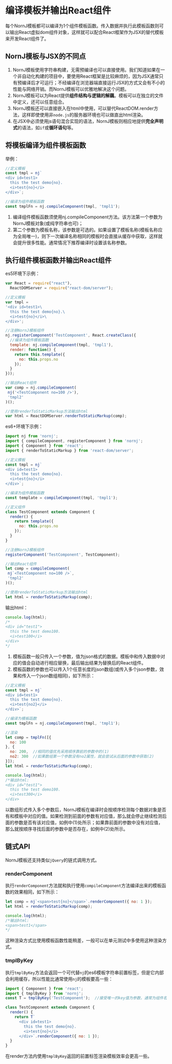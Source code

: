 # 编译模板并输出React组件

每个NornJ模板都可以编译为1个组件模板函数。传入数据并执行此模板函数则可以输出React虚拟dom组件对象，这样就可以配合React框架作为JSX的替代模板来开发React组件了。

## NornJ模板与JSX的不同点
1. NornJ模板使用字符串构建，无需预编译也可以直接使用。我们知道如果在一个非自动化构建的项目中，要使用React框架是比较麻烦的，因为JSX通常只有预编译后才可运行；不经编译在浏览器端直接运行JSX的方式又会有不小的性能与网络开销。而NornJ模板可以优雅地解决这个问题。
2. NornJ模板可以为React提供**组件结构与逻辑的解藕**。模板可以在独立的文件中定义，还可以任意组合。
3. NornJ模板还可以直接嵌入在html中使用，可以替代ReactDOM.render方法，这样即使使用非`node.js`的服务器环境也可以做直出html渲染。
4. 在JSX中必须使用js语句混合实现的语法，NornJ模板则相应地提供**完全声明式**的语法，如`if`或**循环语句**等。

## 将模板编译为组件模板函数

举例：
```js
//定义模板
const tmpl = nj`
<div id=test1>
  this the test demo{no}.
  <i>test{no}</i>
</div>`;

//编译为组件模板函数
const tmplFn = nj.compileComponent(tmpl, 'tmpl1');
```

1. 编译组件模板函数须使用nj.compileComponent方法。该方法第一个参数为NornJ模板对象(或纯字符串也可)；
2. 第二个参数为模板名称，该参数是可选的。如果设置了模板名称(模板名称应为全局唯一)，则下一次编译名称相同的模板时会直接从缓存中获取，这样就会提升很多性能。通常情况下推荐编译时设置该名称参数。

## 执行组件模板函数并输出React组件

es5环境下示例：
```js
var React = require("react"),
  ReactDOMServer = require("react-dom/server");

//定义模板
var tmpl =
'<div id=test1>\
  this the test demo{no}.\
  <i>test{no}</i>\
</div>';

//注册NornJ模板组件
nj.registerComponent('TestComponent', React.createClass({
  //编译为组件模板函数
  template: nj.compileComponent(tmpl, 'tmpl1'),
  render: function() {
    return this.template({
      no: this.props.no
    });
  }
}));

//输出React组件
var comp = nj.compileComponent(
 nj('<TestComponent no=100 />'),
 'tmpl2'
)();

//使用renderToStaticMarkup方法输出html
var html = ReactDOMServer.renderToStaticMarkup(comp);
```

es6+环境下示例：
```js
import nj from 'nornj';
import { compileComponent, registerComponent } from 'nornj';
import { Component } from 'react';
import { renderToStaticMarkup } from 'react-dom/server';

//定义模板
const tmpl = nj`
<div id=test1>
  this the test demo{no}.
  <i>test{no}</i>
</div>`;

//编译为组件模板函数
const template = compileComponent(tmpl, 'tmpl1');

//定义组件
class TestComponent extends Component {
  render() {
    return template({
      no: this.props.no
    });
  }
}

//注册NornJ模板组件
registerComponent('TestComponent', TestComponent);

//输出React组件
let comp = compileComponent(
 nj`<TestComponent no=100 />`,
 'tmpl2'
)();

//使用renderToStaticMarkup方法输出html
let html = renderToStaticMarkup(comp);
```

输出html：
```js
console.log(html);
/*
<div id="test1">
  this the test demo100.
  <i>test100</i>
</div>
*/
```

1. 模板函数一般只传入一个参数，值为json格式的数据。模板中和传入数据中对应的值会自动进行相应替换，最后输出结果为替换后的React组件。
2. 模板函数的参数也可以传入1个任意长度的json数组(或传入多个json参数，效果和传入一个json数组相同)，如下所示：
```js
//定义模板
const tmpl = nj`
<div id=test1>
  this the test demo{no}.
  <i>test{no2}</i>
</div>`;

//编译为模板函数
const tmplFn = nj.compileComponent(tmpl, 'tmpl1');

//渲染
let comp = tmplFn([{
  no: 100
}, {
  no: 200,  //相同的值优先采用顺序靠前的参数中的(1)
  no2: 300  //如果数组第一个参数没有no2属性，就会尝试从后面的参数中获取(2)
}]);
let html = renderToStaticMarkup(comp);

console.log(html);
/*输出html:
<div id="test1">
  this the test demo100.
  <i>test300</i>
</div>
```
以数组形式传入多个参数后，NornJ模板在编译时会按顺序检测每个数据对象是否有和模板中对应的值。如果检测到前面的参数有对应值，那么就会停止继续检测后面的参数是否有该对应值，如例中(1)处所示；如果靠前面的参数中没有对应值，那么就按顺序寻找后面的参数中是否存在，如例中(2)处所示。

## 链式API
NornJ模板还支持类似`jQuery`的链式调用方式。

### renderComponent
执行`renderComponent`方法就和执行使用`compileComponent`方法编译出来的模板函数的效果相同，如下所示：

```js
let comp = nj`<span>test{no}</span>`.renderComponent({ no: 1 });
let html = renderToStaticMarkup(comp);

console.log(html);
/*输出html:
<span>test1</span>
*/
```

这种渲染方式比使用模板函数性能稍差，一般可以在单元测试中多使用这种渲染方式。

### tmplByKey
执行`tmplByKey`方法会返回一个可代替`nj`的es6模板字符串前置标签，但是它内部会利用缓存，所以性能比通常使用`nj`的模板要高一些：

```js
import { Component } from 'react';
import { tmplByKey } from 'nornj';
const T = tmplByKey('TestComponent');  //接受唯一的key值为参数，通常为组件名

class TestComponent extends Component {
  render() {
    return T`
      <div id=test1>
        this the test demo{no}.
        <i>test{no}</i>
      </div>`.renderComponent({ no: 1 });
  }
}
```

在render方法内使用`tmplByKey`返回的前置标签渲染模板效率会更高一些。
